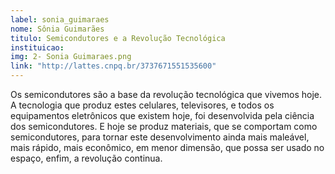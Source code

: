 ```yaml
---
label: sonia_guimaraes
nome: Sônia Guimarães
titulo: Semicondutores e a Revolução Tecnológica
instituicao: 
img: 2- Sonia Guimaraes.png
link: "http://lattes.cnpq.br/3737671551535600"
---
```


Os semicondutores são a base da revolução tecnológica que vivemos hoje. A tecnologia que produz estes celulares, televisores, e todos os equipamentos eletrônicos que existem hoje, foi desenvolvida pela ciência dos semicondutores. E hoje se produz materiais, que se comportam como semicondutores, para tornar este desenvolvimento ainda mais maleável, mais rápido, mais econômico, em menor dimensão, que possa ser usado 
no espaço, enfim, a revolução continua.

